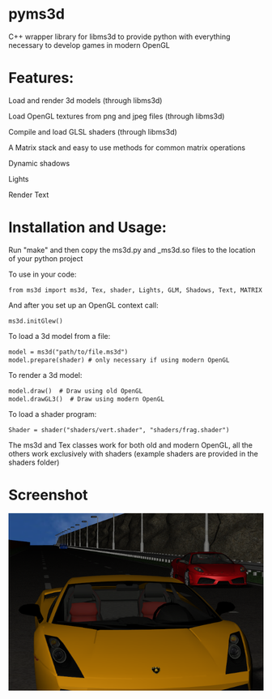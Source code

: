 # pyms3d
C++ wrapper library for libms3d to provide python with everything necessary to develop games in modern OpenGL

# Features:
Load and render 3d models (through libms3d)

Load OpenGL textures from png and jpeg files (through libms3d)

Compile and load GLSL shaders (through libms3d)

A Matrix stack and easy to use methods for common matrix operations

Dynamic shadows

Lights

Render Text

# Installation and Usage:

Run "make" and then copy the ms3d.py and _ms3d.so files to the location of your python project

To use in your code:
```
from ms3d import ms3d, Tex, shader, Lights, GLM, Shadows, Text, MATRIX
```
And after you set up an OpenGL context call:
```
ms3d.initGlew()
```

To load a 3d model from a file:
```
model = ms3d("path/to/file.ms3d")
model.prepare(shader) # only necessary if using modern OpenGL
```
To render a 3d model:
```
model.draw()  # Draw using old OpenGL
model.drawGL3()  # Draw using modern OpenGL
```

To load a shader program:
```
Shader = shader("shaders/vert.shader", "shaders/frag.shader")
```

The ms3d and Tex classes work for both old and modern OpenGL, all the others work exclusively with shaders (example shaders are provided in the shaders folder)

# Screenshot

![Screenshot](screenshot.png)
